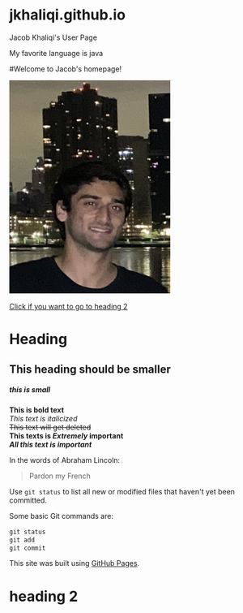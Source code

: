 # jkhaliqi.github.io

Jacob Khaliqi's User Page

My favorite language is java

#Welcome to Jacob's homepage! <br>

![picture](https://github.com/jkhaliqi/jkhaliqi.github.io/blob/main/IMG_3591.PNG) <br>


[Click if you want to go to heading 2](#heading-2)

# Heading
## This heading should be smaller
##### this is small

**This is bold text** <br>
*This text is italicized* <br>
~~This text will get deleted~~ <br>
**This texts is *Extremely* important** <br>
***All this text is important*** <br>

In the words of Abraham Lincoln:

> Pardon my French

Use `git status` to list all new or modified files that haven't yet been committed.

Some basic Git commands are:
```
git status
git add
git commit
```

This site was built using [GitHub Pages](https://pages.github.com/).

# heading 2










